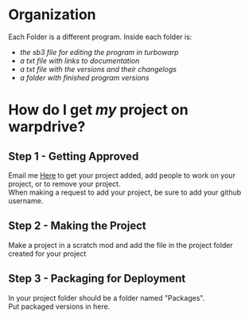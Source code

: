<h1>Organization</h1>

Each Folder is a different program.
Inside each folder is:<br>
<em>
- the sb3 file for editing the program in turbowarp<br>
- a txt file with links to documentation<br>
- a txt file with the versions and their changelogs<br>
- a folder with finished program versions
</em>

<h1>How do I get <em>my</em> project on warpdrive?</h1>

<h2>Step 1 - Getting Approved</h2>

Email me <a href="mailto:1011mikebaker@gmail.com">Here</a> to get your project added, add people to work on your project, or to remove your project.<br>
When making a request to add your project, be sure to add your github username.

<h2>Step 2 - Making the Project</h2>

Make a project in a scratch mod and add the file in the project folder created for your project<br>

<h2>Step 3 - Packaging for Deployment</h2>

In your project folder should be a folder named "Packages".<br>
Put packaged versions in here.<br>








